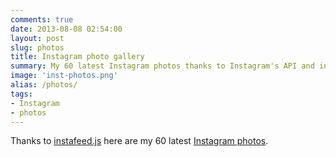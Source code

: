 ```yaml
---
comments: true
date: 2013-08-08 02:54:00
layout: post
slug: photos
title: Instagram photo gallery
summary: My 60 latest Instagram photos thanks to Instagram's API and instafeed.js
image: 'inst-photos.png'
alias: /photos/
tags:
- Instagram
- photos
---
```


Thanks to [instafeed.js](http://instafeedjs.com/) here are my 60 latest [Instagram photos](http://instagram.com/briansigafoos).

<script type="text/javascript">
  var feed = new Instafeed({
    get: 'user',
    clientId: '905a6b89e06242a5a1d6ecfd58a38d24',
    userId: 647166,
    limit: 40,
    resolution: 'standard_resolution',
    accessToken: '647166.467ede5.8835588003db42609ab430461bd84e07'
  });
  feed.run();
</script>

<div id="instafeed" class="large"></div>